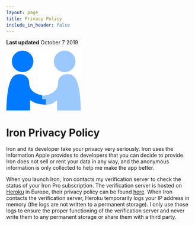 ```yaml
---
layout: page
title: Privacy Policy
include_in_header: false
---
```


**Last updated**
October 7 2019

![Privacy](../assets/privacy.svg)

Iron Privacy Policy
===================

Iron and its developer take your privacy very seriously. Iron uses the information Apple provides to developers that you can decide to provide. Iron does not sell or rent your data in any way, and the anonymous information is only collected to help me make the app better.

When you launch Iron, Iron contacts my verification server to check the status of your Iron Pro subscription. The verification server is hosted on [Heroku](https://www.heroku.com) in Europe, their privacy policy can be found [here](https://www.salesforce.com/company/privacy/). When Iron contacts the verification server, Heroku temporarily logs your IP address in memory (the logs are not written to a permanent storage). I only use those logs to ensure the proper functioning of the verification server and never write them to any permanent storage or share them with a third party.